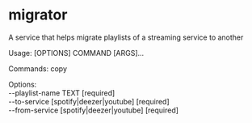# migrator
 A service that helps migrate playlists of a streaming service to another


Usage: [OPTIONS] COMMAND [ARGS]...

Commands:
  copy

Options:  
  --playlist-name TEXT [required]  
  --to-service [spotify|deezer|youtube] [required]  
  --from-service [spotify|deezer|youtube] [required]  
